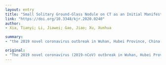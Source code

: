 ```yaml
---
layout: entry
title: "Small Solitary Ground-Glass Nodule on CT as an Initial Manifestation of Coronavirus Disease 2019 (COVID-19) Pneumonia"
link: "https://doi.org/10.3348/kjr.2020.0240"
author:
- Xia, Tianyi; Li, Jiawei; Gao, Jiao; Xu, Xunhua

summary:
- "the 2019 novel coronavirus outbreak in Wuhan, Hubei Province, China led to large numbers of people being infected with the 2019-nCoV. The only similar CT finding was a solitary sub-centimeter ground-glass nodule adjacent to bronchovascular bundles, which could be easily overlooked."

original:
- "The 2019 novel coronavirus (2019-nCoV) outbreak in Wuhan, Hubei Province, China in 2019 led to large numbers of people being infected and developing atypical pneumonia (coronavirus disease 2019, COVID-19). Typical imaging manifestations of patients infected with 2019-nCoV has been reported, but we encountered an atypical radiological manifestation on baseline computed tomography (CT) images in three patients from Wuhan, China infected with the 2019-nCoV. Surprisingly, the only similar CT finding was a solitary sub-centimeter ground-glass nodule adjacent to bronchovascular bundles, which could be easily overlooked. In addition, the follow-up images in these patients showed how COVID-19 pneumonia evolved from these small nodules. The radiologic manifestation of the three cases will expand contemporary understanding of COVID-19."
---
```


